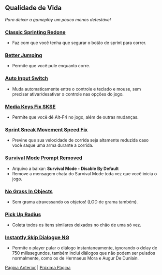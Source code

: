 ## Qualidade de Vida
_Para deixar a gameplay um pouco menos detestável_

### [Classic Sprinting Redone](https://www.nexusmods.com/skyrimspecialedition/mods/20166)
- Faz com que você tenha que segurar o botão de sprint para correr.
### [Better Jumping](https://www.nexusmods.com/skyrimspecialedition/mods/18967)
- Permite que você pule enquanto corre.
### [Auto Input Switch](https://www.nexusmods.com/skyrimspecialedition/mods/54309)
- Muda automaticamente entre o controle e teclado e mouse, sem precisar ativar/desativar o controle nas opções do jogo.
### [Media Keys Fix SKSE](https://www.nexusmods.com/skyrimspecialedition/mods/92948)
- Permite que você dê Alt-F4 no jogo, além de outras mudanças.
### [Sprint Sneak Movement Speed Fix](https://www.nexusmods.com/skyrimspecialedition/mods/86631)
- Previne que sua velocidade de corrida seja altamente reduzida caso você saque uma arma durante a corrida.
### [Survival Mode Prompt Removed](https://www.nexusmods.com/skyrimspecialedition/mods/59049)
- Arquivo a baixar: **Survival Mode - Disable By Default**
- Remove a mensagem chata do Survival Mode toda vez que você inicia o jogo.
### [No Grass In Objects](https://www.nexusmods.com/skyrimspecialedition/mods/42161)
- Sem grama atravessando os objetos! (LOD de grama também).
### [Pick Up Radius](https://www.nexusmods.com/skyrimspecialedition/mods/69750)
- Coleta todos os itens similares deixados no chão de uma só vez.
### [Instantly Skip Dialogue NG](https://www.nexusmods.com/skyrimspecialedition/mods/89163)
- Permite o player pular o diálogo instantaneamente, ignorando o delay de 750 milissegundos, também inclui diálogos que não podem ser pulados normalmente, como os de Hermaeus Mora e Augur De Dunlain.

[Página Anterior](https://github.com/Dasinhoo/guia-skyrim/blob/main/frameworks.md) | [Próxima Página](https://github.com/Dasinhoo/guia-skyrim/blob/main/interface.md)
